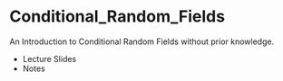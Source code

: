 # Conditional_Random_Fields
An Introduction to Conditional Random Fields without prior knowledge.

+ Lecture Slides
+ Notes

